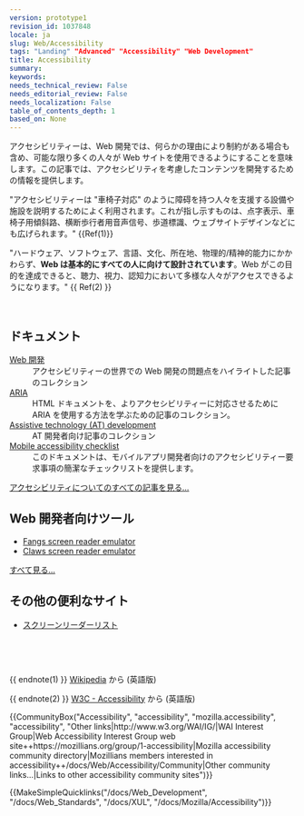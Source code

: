 ```yaml
---
version: prototype1
revision_id: 1037848
locale: ja
slug: Web/Accessibility
tags: "Landing" "Advanced" "Accessibility" "Web Development"
title: Accessibility
summary: 
keywords: 
needs_technical_review: False
needs_editorial_review: False
needs_localization: False
table_of_contents_depth: 1
based_on: None
---
```

<p><span class="seoSummary">アクセシビリティーは、Web 開発では、何らかの理由により制約がある場合も含め、可能な限り多くの人々が Web サイトを使用できるようにすることを意味します。この記事では、アクセシビリティを考慮したコンテンツを開発するための情報を提供します。</span></p>

<p>"アクセシビリティーは "車椅子対応" のように障碍を持つ人々を支援する設備や施設を説明するためによく利用されます。これが指し示すものは、点字表示、車椅子用傾斜路、横断歩行者用音声信号、歩道標識、ウェブサイトデザインなどにも広げられます。" {{Ref(1)}}</p>

<p>"ハードウェア、ソフトウェア、言語、文化、所在地、物理的/精神的能力にかかわらず、<strong>Web は基本的にすべての人に向けて設計されています</strong>。Web がこの目的を達成できると、聴力、視力、認知力において多様な人々がアクセスできるようになります。" {{ Ref(2) }}</p>

<div class="cleared topicpage-table">
<p>&nbsp;</p>

<div class="section">
<h2 class="Documentation" id="Documentation" name="Documentation">ドキュメント</h2>

<dl>
 <dt><a href="/docs/Accessibility/Web_Development" title="Accessibility Web Development">Web 開発</a></dt>
 <dd>アクセシビリティーの世界での Web 開発の問題点をハイライトした記事のコレクション</dd>
 <dt><a href="/docs/Accessibility/ARIA" title="/docs/Accessibility/ARIA">ARIA</a></dt>
 <dd>HTML ドキュメントを、よりアクセシビリティーに対応させるために ARIA を使用する方法を学ぶための記事のコレクション。</dd>
 <dt><a href="/docs/Accessibility/AT_Development" title="AT Development">Assistive technology (AT) development</a></dt>
 <dd>AT 開発者向け記事のコレクション</dd>
 <dt><a href="/docs/Web/Accessibility/Mobile_accessibility_checklist">Mobile accessibility checklist</a></dt>
 <dd>このドキュメントは、モバイルアプリ開発者向けのアクセシビリティー要求事項の簡潔なチェックリストを提供します。</dd>
</dl>

<p><span class="alllinks"><a href="/docs/tag/Accessibility" title="/docs/tag/Accessibility">アクセシビリティについてのすべての記事を見る...</a></span></p>
</div>

<div class="section">
<h2 class="Tools" id="Tools" name="Tools">Web 開発者向けツール</h2>

<ul>
 <li><a class="external" href="http://www.standards-schmandards.com/index.php?show/fangs">Fangs screen reader emulator</a></li>
 <li><a class="external" href="https://addons.mozilla.org/firefox/addon/claws/">Claws screen reader emulator</a></li>
</ul>

<p><span class="alllinks"><a href="/docs/tag/Accessibility:Tools" title="/docs/tag/Accessibility:Tools">すべて見る...</a></span></p>

<h2 class="Tools" id="Tools" name="Tools">その他の便利なサイト</h2>

<ul>
 <li><a class="external" href="https://support.mozilla.org/kb/accessibility-features-firefox-make-firefox-and-we">スクリーンリーダーリスト</a></li>
</ul>

<p>&nbsp;</p>
</div>

<p>&nbsp;</p>
</div>

<p>{{ endnote(1) }} <a class="external" href="http://en.wikipedia.org/wiki/Accessibility">Wikipedia</a> から (英語版)</p>

<p>{{ endnote(2) }} <a href="http://www.w3.org/standards/webdesign/accessibility" title="http://www.w3.org/standards/webdesign/accessibility">W3C - Accessibility</a> から (英語版)</p>

<p>{{CommunityBox("Accessibility", "accessibility", "mozilla.accessibility", "accessibility", "Other links|http://www.w3.org/WAI/IG/|WAI Interest Group|Web Accessibility Interest Group web site++https://mozillians.org/group/1-accessibility|Mozilla accessibility community directory|Mozillians members interested in accessibility++/docs/Web/Accessibility/Community|Other community links...|Links to other accessibility community sites")}}</p>

<p>{{MakeSimpleQuicklinks("/docs/Web_Development", "/docs/Web_Standards", "/docs/XUL", "/docs/Mozilla/Accessibility")}}</p>

